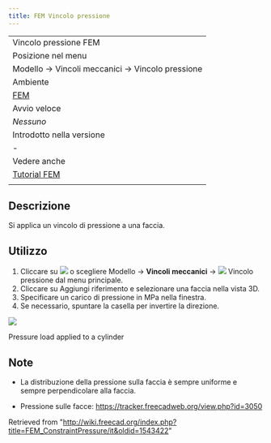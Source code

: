```yaml
---
title: FEM Vincolo pressione
---
```


|                                                    |
| -------------------------------------------------- |
| Vincolo pressione FEM                              |
| Posizione nel menu                                 |
| Modello → Vincoli meccanici → Vincolo pressione    |
| Ambiente                                           |
| [FEM](/FEM_Workbench/it "FEM Workbench/it")        |
| Avvio veloce                                       |
| _Nessuno_                                          |
| Introdotto nella versione                          |
| -                                                  |
| Vedere anche                                       |
| [Tutorial FEM](/FEM_tutorial/it "FEM tutorial/it") |
|                                                    |

## Descrizione

Si applica un vincolo di pressione a una faccia.

## Utilizzo

1. Cliccare su ![](/images/FEM_ConstraintPressure.png) o scegliere Modello → **Vincoli meccanici** → ![](/images/FEM_ConstraintPressure.png) Vincolo pressione dal menu principale.
2. Cliccare su Aggiungi riferimento e selezionare una faccia nella vista 3D.
3. Specificare un carico di pressione in MPa nella finestra.
4. Se necessario, spuntare la casella per invertire la direzione.

![](/images/FEM_Pressure_example.PNG)

Pressure load applied to a cylinder

## Note

- La distribuzione della pressione sulla faccia è sempre uniforme e sempre perpendicolare alla faccia.

- Pressione sulle facce: <https://tracker.freecadweb.org/view.php?id=3050>

Retrieved from "<http://wiki.freecad.org/index.php?title=FEM_ConstraintPressure/it&oldid=1543422>"
